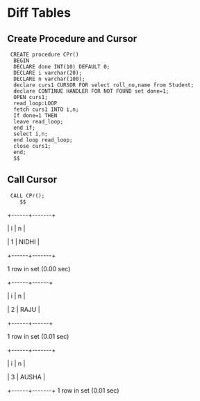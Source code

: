   # Diff Tables
  ## Create Procedure and Cursor
  ```
   CREATE procedure CPr()
    BEGIN
    DECLARE done INT(10) DEFAULT 0;
    DECLARE i varchar(20);
    DECLARE n varchar(100);
    declare curs1 CURSOR FOR select roll_no,name from Student;
    declare CONTINUE HANDLER FOR NOT FOUND set done=1;
    OPEN curs1;
    read_loop:LOOP
    fetch curs1 INTO i,n;
    If done=1 THEN
    leave read_loop;
    end if;
    select i,n;
    end loop read_loop;
    close curs1;
    end;
    $$
```
## Call Cursor
```
 CALL CPr();
    $$
```
+------+-------+

| i    | n     |

| 1    | NIDHI |

+------+-------+

1 row in set (0.00 sec)

+------+------+

| i    | n    |

| 2    | RAJU |

+------+------+

1 row in set (0.01 sec)

+------+-------+

| i    | n     |

| 3    | AUSHA |

+------+-------+
1 row in set (0.01 sec)
